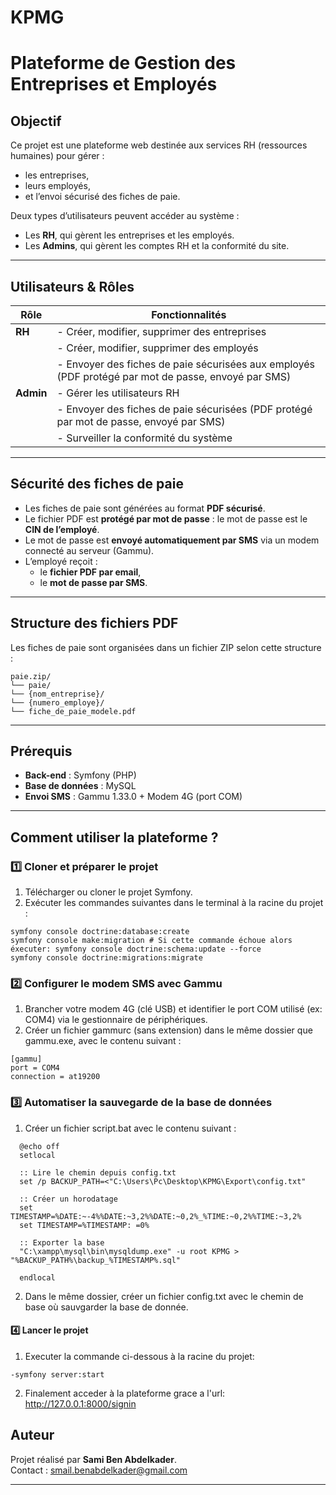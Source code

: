 # KPMG
# Plateforme de Gestion des Entreprises et Employés

## Objectif

Ce projet est une plateforme web destinée aux services RH (ressources humaines) pour gérer :
- les entreprises,
- leurs employés,
- et l’envoi sécurisé des fiches de paie.

Deux types d’utilisateurs peuvent accéder au système :  
- Les **RH**, qui gèrent les entreprises et les employés.  
- Les **Admins**, qui gèrent les comptes RH et la conformité du site.

---

## Utilisateurs & Rôles

| Rôle      | Fonctionnalités |
|-----------|-----------------|
| **RH**    | - Créer, modifier, supprimer des entreprises  
|           | - Créer, modifier, supprimer des employés  
|           | - Envoyer des fiches de paie sécurisées aux employés (PDF protégé par mot de passe, envoyé par SMS) |
| **Admin** | - Gérer les utilisateurs RH  
|           | - Envoyer des fiches de paie sécurisées (PDF protégé par mot de passe, envoyé par SMS) |
|           | - Surveiller la conformité du système |

---

##  Sécurité des fiches de paie

- Les fiches de paie sont générées au format **PDF sécurisé**.
- Le fichier PDF est **protégé par mot de passe** : le mot de passe est le **CIN de l’employé**.
- Le mot de passe est **envoyé automatiquement par SMS** via un modem connecté au serveur (Gammu).
- L’employé reçoit :
  - le **fichier PDF par email**,
  - le **mot de passe par SMS**.

---

## Structure des fichiers PDF

Les fiches de paie sont organisées dans un fichier ZIP selon cette structure :
```
paie.zip/
└── paie/
└── {nom_entreprise}/
└── {numero_employe}/
└── fiche_de_paie_modele.pdf
```

---

## Prérequis 

- **Back-end** : Symfony (PHP)
- **Base de données** : MySQL
- **Envoi SMS** : Gammu 1.33.0 + Modem 4G (port COM)

---

## Comment utiliser la plateforme ?

### 1️⃣ Cloner et préparer le projet

1. Télécharger ou cloner le projet Symfony.
2. Exécuter les commandes suivantes dans le terminal à la racine du projet :

```
symfony console doctrine:database:create
symfony console make:migration # Si cette commande échoue alors éxecuter: symfony console doctrine:schema:update --force
symfony console doctrine:migrations:migrate
```


### 2️⃣ Configurer le modem SMS avec Gammu
  1. Brancher votre modem 4G (clé USB) et identifier le port COM utilisé (ex: COM4) via le gestionnaire de périphériques.
  2. Créer un fichier gammurc (sans extension) dans le même dossier que gammu.exe, avec le contenu suivant :
```
[gammu]
port = COM4
connection = at19200
```

### 3️⃣ Automatiser la sauvegarde de la base de données
  1. Créer un fichier script.bat avec le contenu suivant :
```
  @echo off
  setlocal
  
  :: Lire le chemin depuis config.txt
  set /p BACKUP_PATH=<"C:\Users\Pc\Desktop\KPMG\Export\config.txt"
  
  :: Créer un horodatage
  set TIMESTAMP=%DATE:~-4%%DATE:~3,2%%DATE:~0,2%_%TIME:~0,2%%TIME:~3,2%
  set TIMESTAMP=%TIMESTAMP: =0%
  
  :: Exporter la base
  "C:\xampp\mysql\bin\mysqldump.exe" -u root KPMG > "%BACKUP_PATH%\backup_%TIMESTAMP%.sql"
  
  endlocal
```
  2. Dans le même dossier, créer un fichier config.txt avec le chemin de base où sauvgarder la base de donnée.

#### 4️⃣ Lancer le projet
  1. Executer la commande ci-dessous à la racine du projet:
```
-symfony server:start 
```
  2. Finalement acceder à la plateforme grace a l'url: http://127.0.0.1:8000/signin

## Auteur

Projet réalisé par **Sami Ben Abdelkader**.  
Contact : [smail.benabdelkader@gmail.com](mailto:smail.benabdelkader@gmail.com)

---

